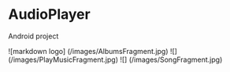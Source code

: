 # AudioPlayer

Android project

![markdown logo] (/images/AlbumsFragment.jpg) ![] (/images/PlayMusicFragment.jpg) ![] (/images/SongFragment.jpg)

